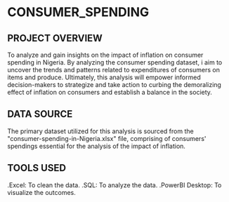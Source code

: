 # CONSUMER_SPENDING
## PROJECT OVERVIEW
To analyze and gain insights on the impact of inflation on consumer spending in Nigeria. By analyzing the consumer spending dataset, i aim to uncover the trends and patterns related to expenditures of consumers on items and produce. Ultimately, this analysis will empower informed decision-makers to strategize and take action to curbing the demoralizing effect of inflation on consumers and establish a balance in the society. 
## DATA SOURCE
The primary dataset utilized for this analysis is sourced from the "consumer-spending-in-Nigeria.xlsx" file, comprising of consumers' spendings essential for the analysis of the impact of inflation.
## TOOLS USED
.Excel: To clean the data.
.SQL: To analyze the data.
.PowerBI Desktop: To visualize the outcomes.

